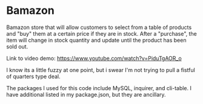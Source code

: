# Bamazon
Bamazon store that will allow customers to select from a table of products and "buy" them at a certain price if they are in stock. After a "purchase", the item will change in stock quantity and update until the product has been sold out.


Link to video demo: https://www.youtube.com/watch?v=PiduTgAOR_o

I know its a little fuzzy at one point, but i swear I'm not trying to pull a fistful of quarters type deal. 

The packages I used for this code include MySQL, inquirer, and cli-table. I have additional listed in my package.json, but they are ancillary. 